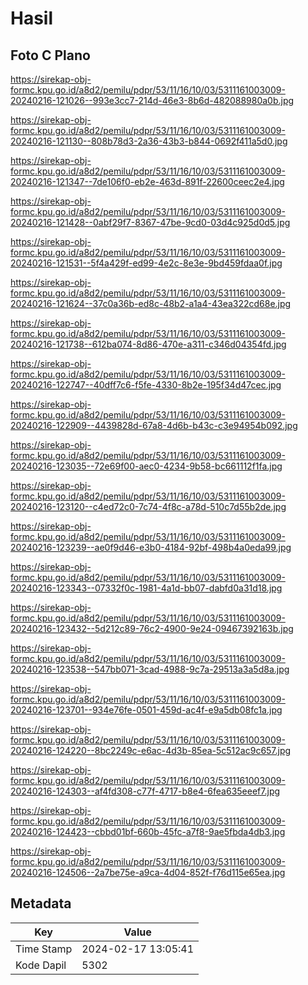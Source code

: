 # Hasil

## Foto C Plano

https://sirekap-obj-formc.kpu.go.id/a8d2/pemilu/pdpr/53/11/16/10/03/5311161003009-20240216-121026--993e3cc7-214d-46e3-8b6d-482088980a0b.jpg

https://sirekap-obj-formc.kpu.go.id/a8d2/pemilu/pdpr/53/11/16/10/03/5311161003009-20240216-121130--808b78d3-2a36-43b3-b844-0692f411a5d0.jpg

https://sirekap-obj-formc.kpu.go.id/a8d2/pemilu/pdpr/53/11/16/10/03/5311161003009-20240216-121347--7de106f0-eb2e-463d-891f-22600ceec2e4.jpg

https://sirekap-obj-formc.kpu.go.id/a8d2/pemilu/pdpr/53/11/16/10/03/5311161003009-20240216-121428--0abf29f7-8367-47be-9cd0-03d4c925d0d5.jpg

https://sirekap-obj-formc.kpu.go.id/a8d2/pemilu/pdpr/53/11/16/10/03/5311161003009-20240216-121531--5f4a429f-ed99-4e2c-8e3e-9bd459fdaa0f.jpg

https://sirekap-obj-formc.kpu.go.id/a8d2/pemilu/pdpr/53/11/16/10/03/5311161003009-20240216-121624--37c0a36b-ed8c-48b2-a1a4-43ea322cd68e.jpg

https://sirekap-obj-formc.kpu.go.id/a8d2/pemilu/pdpr/53/11/16/10/03/5311161003009-20240216-121738--612ba074-8d86-470e-a311-c346d04354fd.jpg

https://sirekap-obj-formc.kpu.go.id/a8d2/pemilu/pdpr/53/11/16/10/03/5311161003009-20240216-122747--40dff7c6-f5fe-4330-8b2e-195f34d47cec.jpg

https://sirekap-obj-formc.kpu.go.id/a8d2/pemilu/pdpr/53/11/16/10/03/5311161003009-20240216-122909--4439828d-67a8-4d6b-b43c-c3e94954b092.jpg

https://sirekap-obj-formc.kpu.go.id/a8d2/pemilu/pdpr/53/11/16/10/03/5311161003009-20240216-123035--72e69f00-aec0-4234-9b58-bc661112f1fa.jpg

https://sirekap-obj-formc.kpu.go.id/a8d2/pemilu/pdpr/53/11/16/10/03/5311161003009-20240216-123120--c4ed72c0-7c74-4f8c-a78d-510c7d55b2de.jpg

https://sirekap-obj-formc.kpu.go.id/a8d2/pemilu/pdpr/53/11/16/10/03/5311161003009-20240216-123239--ae0f9d46-e3b0-4184-92bf-498b4a0eda99.jpg

https://sirekap-obj-formc.kpu.go.id/a8d2/pemilu/pdpr/53/11/16/10/03/5311161003009-20240216-123343--07332f0c-1981-4a1d-bb07-dabfd0a31d18.jpg

https://sirekap-obj-formc.kpu.go.id/a8d2/pemilu/pdpr/53/11/16/10/03/5311161003009-20240216-123432--5d212c89-76c2-4900-9e24-09467392163b.jpg

https://sirekap-obj-formc.kpu.go.id/a8d2/pemilu/pdpr/53/11/16/10/03/5311161003009-20240216-123538--547bb071-3cad-4988-9c7a-29513a3a5d8a.jpg

https://sirekap-obj-formc.kpu.go.id/a8d2/pemilu/pdpr/53/11/16/10/03/5311161003009-20240216-123701--934e76fe-0501-459d-ac4f-e9a5db08fc1a.jpg

https://sirekap-obj-formc.kpu.go.id/a8d2/pemilu/pdpr/53/11/16/10/03/5311161003009-20240216-124220--8bc2249c-e6ac-4d3b-85ea-5c512ac9c657.jpg

https://sirekap-obj-formc.kpu.go.id/a8d2/pemilu/pdpr/53/11/16/10/03/5311161003009-20240216-124303--af4fd308-c77f-4717-b8e4-6fea635eeef7.jpg

https://sirekap-obj-formc.kpu.go.id/a8d2/pemilu/pdpr/53/11/16/10/03/5311161003009-20240216-124423--cbbd01bf-660b-45fc-a7f8-9ae5fbda4db3.jpg

https://sirekap-obj-formc.kpu.go.id/a8d2/pemilu/pdpr/53/11/16/10/03/5311161003009-20240216-124506--2a7be75e-a9ca-4d04-852f-f76d115e65ea.jpg


## Metadata

| Key        | Value               |
| ---------- | ------------------- |
| Time Stamp | 2024-02-17 13:05:41 |
| Kode Dapil | 5302                |



